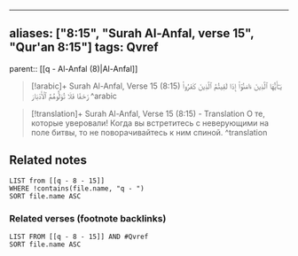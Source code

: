 
---
aliases: ["8:15", "Surah Al-Anfal, verse 15", "Qur'an 8:15"]
tags: Qvref
---

parent:: [[q - Al-Anfal (8)|Al-Anfal]]

> [!arabic]+ Surah Al-Anfal, Verse 15 (8:15)
> <span class="quran-arabic">يَـٰٓأَيُّهَا ٱلَّذِينَ ءَامَنُوٓا۟ إِذَا لَقِيتُمُ ٱلَّذِينَ كَفَرُوا۟ زَحْفًا فَلَا تُوَلُّوهُمُ ٱلْأَدْبَارَ</span>
^arabic

> [!translation]+ Surah Al-Anfal, Verse 15 (8:15) - Translation
> О те, которые уверовали! Когда вы встретитесь с неверующими на поле битвы, то не поворачивайтесь к ним спиной.
^translation



## Related notes
```dataview
LIST from [[q - 8 - 15]]
WHERE !contains(file.name, "q - ")
SORT file.name ASC
```

### Related verses (footnote backlinks)
```dataview
LIST FROM [[q - 8 - 15]] AND #Qvref
SORT file.name ASC
```

